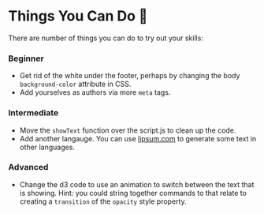 # Things You Can Do 🚧

There are number of things you can do to try out your skills:

### Beginner

- Get rid of the white under the footer, perhaps by changing the body
  `background-color` attribute in CSS.
- Add yourselves as authors via more `meta` tags.

### Intermediate

- Move the `showText` function over the script.js to clean up the code.
- Add another langauge. You can use [lipsum.com](https://www.lipsum.com) to
  generate some text in other languages.

### Advanced

- Change the d3 code to use an animation to switch between the text that is showing.
  Hint: you could string together commands to that relate to creating a `transition` of
  the `opacity` style property.
